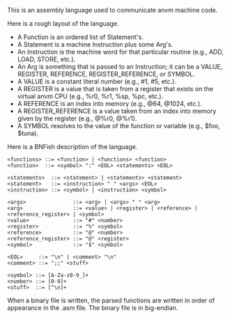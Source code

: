 This is an assembly language used to communicate anvm machine code.

Here is a rough layout of the language.
- A Function is an ordered list of Statement's.
- A Statement is a machine Instruction plus some Arg's.
- An Instruction is the machine word for that particular routine (e.g., ADD, LOAD, STORE, etc.).
- An Arg is something that is passed to an Instruction; it can be a VALUE, REGISTER, REFERENCE, REGISTER\_REFERENCE, or SYMBOL.
- A VALUE is a constant literal number (e.g., #1, #5, etc.).
- A REGISTER is a value that is taken from a register that exists on the virtual anvm CPU (e.g., %r0, %r1, %sp, %pc, etc.).
- A REFERENCE is an index into memory (e.g., @64, @1024, etc.).
- A REGISTER\_REFERENCE is a value taken from an index into memory given by the register (e.g., @%r0, @%r1).
- A SYMBOL resolves to the value of the function or variable (e.g., $foo, $tuna).

Here is a BNFish description of the language.
```
<functions> ::= <function> | <functions> <function>
<function>  ::= <symbol> ":" <EOL> <statements> <EOL>

<statements>  ::= <statement> | <statements> <statement>
<statement>   ::= <instruction> " " <args> <EOL>
<instruction> ::= <symbol> | <instruction> <symbol>

<args>               ::= <arg> | <args> " " <arg>
<arg>                ::= <value> | <register> | <reference> | <reference_register> | <symbol>
<value>              ::= "#" <number>
<register>           ::= "%" <symbol>
<reference>          ::= "@" <number>
<reference_register> ::= "@" <register>
<symbol>             ::= "$" <symbol>

<EOL>     ::= "\n" | <comment> "\n"
<comment> ::= ";;" <stuff>

<symbol> ::= [A-Za-z0-9_]+
<number> ::= [0-9]+
<stuff>  ::= [^\n]+
```

When a binary file is written, the parsed functions are written in order of appearance in the .asm file.
The binary file is in big-endian.

